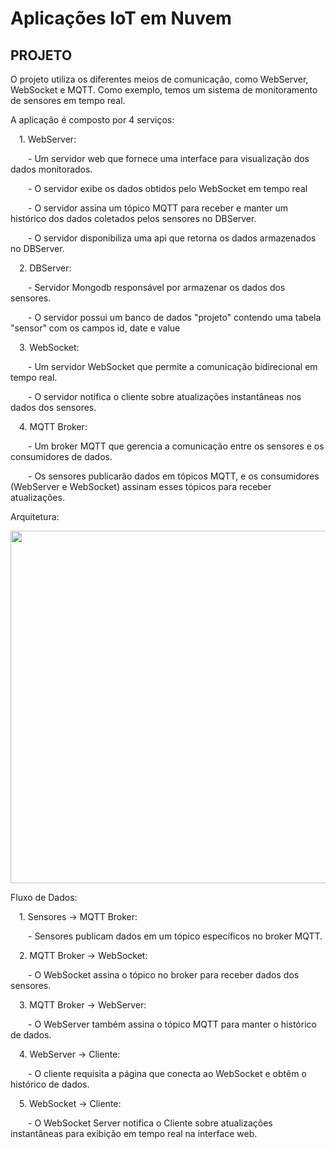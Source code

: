 # Aplicações IoT em Nuvem

<h2>PROJETO</h2>
O projeto utiliza os diferentes meios de comunicação, como WebServer, WebSocket e MQTT. Como exemplo, temos um sistema de monitoramento de sensores em tempo real.
<p>
  
A aplicação é composto por 4 serviços:<p>
  &emsp;1.	WebServer:<p>
    &emsp;&emsp;-	Um servidor web que fornece uma interface para visualização dos dados monitorados.<p>
    &emsp;&emsp;-	O servidor exibe os dados obtidos pelo WebSocket em tempo real <p>
    &emsp;&emsp;-	O servidor assina um tópico MQTT para receber e manter um histórico dos dados coletados pelos sensores no DBServer.<p>
    &emsp;&emsp;-	O servidor disponibiliza uma api que retorna os dados armazenados no DBServer.<p>
   &emsp;2.	DBServer:<p>
    &emsp;&emsp;-	Servidor Mongodb responsável por armazenar os dados dos sensores.<p>
    &emsp;&emsp;-	O servidor possui um banco de dados "projeto" contendo uma tabela "sensor" com os campos id, date e value<p>
  &emsp;3.	WebSocket:<p>
    &emsp;&emsp;-	Um servidor WebSocket que permite a comunicação bidirecional em tempo real.<p>
    &emsp;&emsp;-	O servidor notifica o cliente sobre atualizações instantâneas nos dados dos sensores.<p>
  &emsp;4.	MQTT Broker:<p>
    &emsp;&emsp;-	Um broker MQTT que gerencia a comunicação entre os sensores e os consumidores de dados.<p>
    &emsp;&emsp;-	Os sensores publicarão dados em tópicos MQTT, e os consumidores (WebServer e WebSocket) assinam esses tópicos para receber atualizações.<p>


Arquitetura:<p>


<img width="564" src="https://github.com/user-attachments/assets/ef9a1281-4149-4a2a-aeae-14bc0dc570da">

<p><p>
Fluxo de Dados:<p>
  &emsp;1.	Sensores → MQTT Broker:<p>
    &emsp;&emsp;-	Sensores publicam dados em um tópico específicos no broker MQTT.<p>
  &emsp;2.	MQTT Broker → WebSocket:<p>
    &emsp;&emsp;-	O WebSocket assina o tópico no broker para receber dados dos sensores.<p>
  &emsp;3.	MQTT Broker → WebServer:<p>
    &emsp;&emsp;-	O WebServer também assina o tópico MQTT para manter o histórico de dados.<p>
  &emsp;4.	WebServer → Cliente:<p>
    &emsp;&emsp;-	O cliente requisita a página que conecta ao WebSocket e obtêm o histórico de dados.<p>
  &emsp;5.	WebSocket → Cliente:<p>
    &emsp;&emsp;-	O WebSocket Server notifica o Cliente sobre atualizações instantâneas para exibição em tempo real na interface web.<p>
